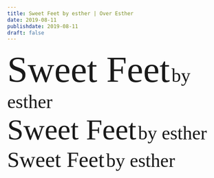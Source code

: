```yaml
---
title: Sweet Feet by esther | Over Esther
date: 2019-08-11
publishdate: 2019-08-11
draft: false
---
```


<div class="brand d-flex flex-column">
  <span class="text-primary pt-0 mb-n4" style="font-family:aisha-latin; font-size:5.35rem;">Sweet Feet</span>
  <span class="align-self-end pb-0 mt-n4" style="font-family:grafolita-script; font-size:2.75rem;">by esther</span>
</div>

<div class="brand d-flex flex-column">
  <span class="text-primary pt-0 mb-n4" style="font-family:mr-eaves-sans; font-size:4.25rem;">Sweet Feet</span>
  <span class="align-self-end pb-0 mt-n4" style="font-family:grafolita-script; font-size:2.75rem;">by esther</span>
</div>

<div class="brand d-flex flex-column">
  <span class="text-primary pt-0 mb-n2" style="font-family:ff-cocon-pro; font-size:3.2rem;">Sweet Feet</span>
  <span class="align-self-end pb-0 mt-n4" style="font-family:grafolita-script; font-size:2.75rem;">by esther</span>
</div>
